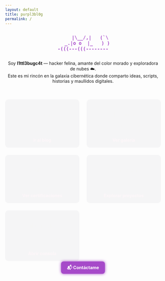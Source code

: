 ```yaml
---
layout: default
title: purpl3bl0g
permalink: /
---
```

<div class="welcome-wrapper">
<pre style="text-align: center; color: #a64ac9; font-weight: bold;">
     |\__/,|   (`\
   _.|o o  |_   ) )
-(((---(((--------
</pre>
</div>

<p style="text-align: center;">
  Soy <strong>l1ttl3bugc4t</strong> — hacker felina, amante del color morado y exploradora de nubes ☁️.<br>
  Este es mi rincón en la galaxia cibernética donde comparto ideas, scripts, historias y maullidos digitales.
</p>

<div class="home-grid">
  <div class="home-card">
    <h3>📖 Blog</h3>
    <p>Reflexiones y aventuras del mundo ciber.</p>
    <a href="/blog">Ir al blog</a>
  </div>
  <div class="home-card">
    <h3>📸 Galería</h3>
    <p>Fotos de eventos, proyectos y momentos especiales.</p>
    <a href="/galeria">Ver galería</a>
  </div>
  <div class="home-card">
    <h3>🏅 Certificaciones</h3>
    <p>Logros, aprendizajes y reconocimientos.</p>
    <a href="/certs">Ver certificaciones</a>
  </div>
  <div class="home-card">
    <h3>🧪 Laboratorio</h3>
    <p>Scripts, herramientas y experimentos personales.</p>
    <a href="/lab">Explorar proyectos</a>
  </div>
  <div class="home-card">
    <h3>🖥️ Consola</h3>
    <p>Un easter egg interactivo para lxs curiosxs.</p>
    <a href="/consola">Abrir consola</a>
  </div>
</div>

<div style="text-align: center; margin-top: 2rem;">
  <a href="/contact" class="contact-btn">📬 Contáctame</a>
</div>

<style>
.typing-title {
  width: 28ch;
  animation: typing 3s steps(28), blink 0.5s step-end infinite alternate;
  white-space: nowrap;
  overflow: hidden;
  border-right: 2px solid #a64ac9;
  color: #a64ac9;
  text-align: center;
  font-size: 2rem;
  margin-top: 1rem;
}

@keyframes typing {
  from { width: 0 }
  to { width: 28ch }
}

@keyframes blink {
  50% { border-color: transparent; }
}

.home-grid {
  display: grid;
  grid-template-columns: repeat(auto-fit, minmax(220px, 1fr));
  gap: 1.5rem;
  margin-top: 2rem;
}

.home-card {
  background: #1c1c2b;
  padding: 1rem;
  border-radius: 10px;
  text-align: center;
  box-shadow: 0 0 10px rgba(166, 74, 201, 0.3);
}

.home-card a {
  color: #f72585;
  text-decoration: none;
  font-weight: bold;
}

.home-card a:hover {
  text-decoration: underline;
}

.contact-btn {
  background: #a64ac9;
  color: white;
  padding: 0.7rem 1.2rem;
  border-radius: 8px;
  text-decoration: none;
  font-weight: bold;
  box-shadow: 0 0 10px rgba(166, 74, 201, 0.4);
}

.contact-btn:hover {
  background: #5a189a;
}

/* Fade-in animación para tarjetas */
@keyframes fadeIn {
  from { opacity: 0; transform: translateY(20px); }
  to { opacity: 1; transform: translateY(0); }
}

.home-card {
  animation: fadeIn 1s ease forwards;
  transition: transform 0.3s ease, box-shadow 0.3s ease;
}

.home-card:hover {
  transform: scale(1.03);
  box-shadow: 0 0 20px rgba(166, 74, 201, 0.6);
}

/* Glow pulsante en botón de contacto */
.contact-btn {
  animation: glow 2s ease-in-out infinite alternate;
}

@keyframes glow {
  0% { box-shadow: 0 0 10px #a64ac9; }
  100% { box-shadow: 0 0 20px #f72585; }
}

.welcome-wrapper {
  max-width: 100%;
  overflow-x: auto;
  word-break: break-word;
  padding: 0 1rem;
  box-sizing: border-box;
}
.welcome-wrapper pre {
  white-space: pre-wrap;
  font-size: 0.95rem;
}
</style>
